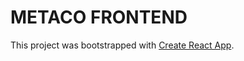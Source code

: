 # METACO FRONTEND

This project was bootstrapped with [Create React App](https://github.com/facebook/create-react-app).

